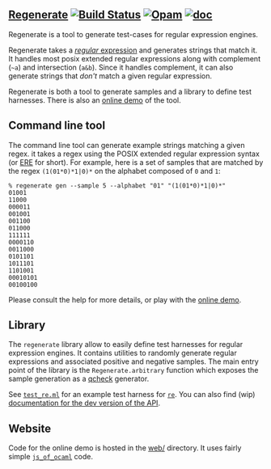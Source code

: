 [Regenerate][web] [![Build Status](https://travis-ci.org/Drup/regenerate.svg?branch=master)](https://travis-ci.org/Drup/regenerate) [![Opam](https://img.shields.io/badge/opam-0.1-green.svg)](https://opam.ocaml.org/packages/regenerate/) [![doc](https://img.shields.io/badge/doc-online-green.svg)][docdev]
----------

Regenerate is a tool to generate test-cases for regular expression engines.

Regenerate takes a [*regular* expression][regex] and generates strings that match it.
It handles most posix extended regular expressions along with
complement (`~a`) and intersection (`a&b`).
Since it handles complement, it can also generate strings that
*don't* match a given regular expression.

Regenerate is both a tool to generate samples and a library to define test harnesses. There is also an [online demo][web] of the tool.

## Command line tool

The command line tool can generate example strings matching a given regex. it takes
a regex using the POSIX extended regular expression syntax (or [ERE][] for short). For example, here
is a set of samples that are matched by the regex `(1(01*0)*1|0)*` on the alphabet composed of `0` and `1`:

```
% regenerate gen --sample 5 --alphabet "01" "(1(01*0)*1|0)*"
01001
11000
000011
001001
001100
011000
111111
0000110
0011000
0101101
1011101
1101001
00010101
00100100
```

Please consult the help for more details, or play with the [online demo][web].

## Library

The `regenerate` library allow to easily define test harnesses for regular expression engines. It contains utilities to randomly generate regular expressions and
associated positive and negative samples. The main entry point of the library
is the `Regenerate.arbitrary` function which exposes the sample generation as a 
[qcheck][] generator.

See [`test_re.ml`](test/re/test_re.ml) for an example test harness for
[`re`](https://github.com/ocaml/ocaml-re). 
You can also find (wip) [documentation for the dev version of the API][docdev].

## Website

Code for the online demo is hosted in the [web/](web) directory. It uses fairly
simple [`js_of_ocaml`][jsoo] code.

[regex]: https://en.wikipedia.org/wiki/Regular_expression
[web]: https://drup.github.io/regenerate/
[ERE]: https://en.wikipedia.org/wiki/Regular_expression#Standards
[jsoo]: http://ocsigen.org/js_of_ocaml
[docdev]: https://drup.github.io/regenerate/doc/dev/regenerate/Regenerate/
[qcheck]: https://github.com/c-cube/qcheck/
